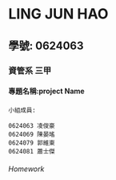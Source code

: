 # LING JUN HAO

## 學號: 0624063

### 資管系 三甲

#### 專題名稱:project Name


`小組成員:`
```
0624063 凌俊豪
0624069 陳晏瑤
0624079 郭維東
0624081 蕭士傑
```

###### Homework
